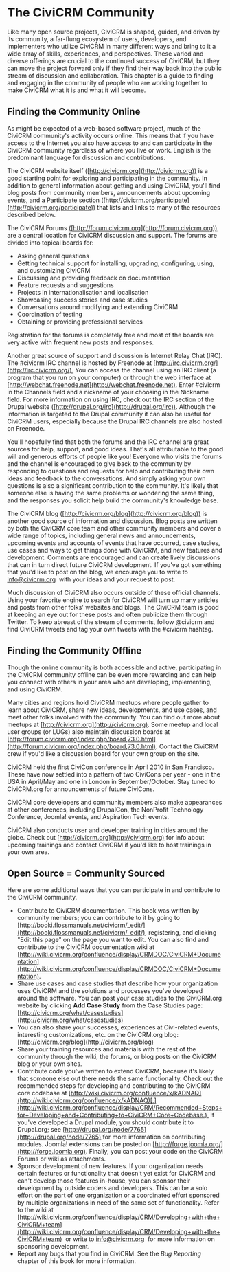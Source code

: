 The CiviCRM Community
=====================

Like many open source projects, CiviCRM is shaped, guided, and driven by
its community, a far-flung ecosystem of users, developers, and
implementers who utilize CiviCRM in many different ways and bring to it
a wide array of skills, experiences, and perspectives. These varied and
diverse offerings are crucial to the continued success of CiviCRM, but
they can move the project forward only if they find their way back into
the public stream of discussion and collaboration. This chapter is a
guide to finding and engaging in the community of people who are working
together to make CiviCRM what it is and what it will become.

Finding the Community Online
----------------------------

As might be expected of a web-based software project, much of the
CiviCRM community's activity occurs online. This means that if you have
access to the Internet you also have access to and can participate in
the CiviCRM community regardless of where you live or work. English is
the predominant language for discussion and contributions.

The CiviCRM website itself ([http://civicrm.org](http://civicrm.org)) is
a good starting point for exploring and participating in the community.
In addition to general information about getting and using CiviCRM,
you'll find blog posts from community members, announcements about
upcoming events, and a Participate section
([http://civicrm.org/participate](http://civicrm.org/participate)) that
lists and links to many of the resources described below.

The CiviCRM Forums
[(](http://forum.civicrm.org)[http://forum.civicrm.org](http://forum.civicrm.org))
are a central location for CiviCRM discussion and support. The forums
are divided into topical boards for:

-   Asking general questions
-   Getting technical support for installing, upgrading, configuring,
    using, and customizing CiviCRM
-   Discussing and providing feedback on documentation
-   Feature requests and suggestions
-   Projects in internationalisation and localisation
-   Showcasing success stories and case studies
-   Conversations around modifying and extending CiviCRM
-   Coordination of testing
-   Obtaining or providing professional services

Registration for the forums is completely free and most of the boards
are very active with frequent new posts and responses.

Another great source of support and discussion is Internet Relay Chat
(IRC). The #civicrm IRC channel is hosted by Freenode at
[http://irc.civicrm.org/](http://irc.civicrm.org/)  You can access the
channel using an IRC client (a program that you run on your computer) or
through the web interface at
[http://webchat.freenode.net](http://webchat.freenode.net). Enter
#civicrm in the Channels field and a nickname of your choosing in the
Nickname field. For more information on using IRC, check out the IRC
section of the Drupal website
([http://drupal.org/irc](http://drupal.org/irc)). Although the
information is targeted to the Drupal community it can also be useful
for CiviCRM users, especially because the Drupal IRC channels are also
hosted on Freenode.

You'll hopefully find that both the forums and the IRC channel are great
sources for help, support, and good ideas. That's all attributable to
the good will and generous efforts of people like you! Everyone who
visits the forums and the channel is encouraged to give back to the
community by responding to questions and requests for help and
contributing their own ideas and feedback to the conversations. And
simply asking your own questions is also a significant contribution to
the community. It's likely that someone else is having the same problems
or wondering the same thing, and the responses you solicit help build
the community's knowledge base.

The CiviCRM blog ([http://civicrm.org/blog](http://civicrm.org/blog)) is
another good source of information and discussion. Blog posts are
written by both the CiviCRM core team and other community members and
cover a wide range of topics, including general news and announcements,
upcoming events and accounts of events that have occurred, case studies,
use cases and ways to get things done with CiviCRM, and new features and
development. Comments are encouraged and can create lively discussions
that can in turn direct future CiviCRM development. If you've got
something that you'd like to post on the blog, we encourage you to write
to [info@civicrm.org](mailto:info@civicrm.org)  with your ideas and your
request to post.

Much discussion of CiviCRM also occurs outside of these official
channels. Using your favorite engine to search for CiviCRM will turn up
many articles and posts from other folks' websites and blogs. The
CiviCRM team is good at keeping an eye out for these posts and often
publicize them through Twitter. To keep abreast of the stream of
comments, follow @civicrm and find CiviCRM tweets and tag your own
tweets with the #civicrm hashtag.

Finding the Community Offline
-----------------------------

Though the online community is both accessible and active, participating
in the CiviCRM community offline can be even more rewarding and can help
you connect with others in your area who are developing, implementing,
and using CiviCRM.

Many cities and regions hold CiviCRM meetups where people gather to
learn about CiviCRM, share new ideas, developments, and use cases, and
meet other folks involved with the community. You can find out more
about meetups at [http://civicrm.org](http://civicrm.org). Some meetup
and local user groups (or LUGs) also maintain discussion boards at
[http://forum.civicrm.org/index.php/board,73.0.html](http://forum.civicrm.org/index.php/board,73.0.html).
Contact the CiviCRM crew if you'd like a discussion board for your own
group on the site.

CiviCRM held the first CiviCon conference in April 2010 in San
Francisco. These have now settled into a pattern of two CiviCons per
year - one in the USA in April/May and one in London in
September/October. Stay tuned to CiviCRM.org for announcements of future
CiviCons.

CiviCRM core developers and community members also make appearances at
other conferences, including DrupalCon, the NonProfit Technology
Conference, Joomla! events, and Aspiration Tech events.

CiviCRM also conducts user and developer training in cities around the
globe. Check out [http://civicrm.org](http://civicrm.org) for info about
upcoming trainings and contact CiviCRM if you'd like to host trainings
in your own area.

Open Source = Community Sourced
-------------------------------

Here are some additional ways that you can participate in and contribute
to the CiviCRM community.

-   Contribute to CiviCRM documentation. This book was written by
    community members; you can contribute to it by going to
    [http://booki.flossmanuals.net/civicrm/_edit/](http://booki.flossmanuals.net/civicrm/_edit/),
    registering, and clicking "Edit this page" on the page you want to
    edit. You can also find and contribute to the CiviCRM documentation
    wiki at
    [http://wiki.civicrm.org/confluence/display/CRMDOC/CiviCRM+Documentation](http://wiki.civicrm.org/confluence/display/CRMDOC/CiviCRM+Documentation).
-   Share use cases and case studies that describe how your organization
    uses CiviCRM and the solutions and processes you've developed around
    the software. You can post your case studies to the CiviCRM.org
    website by clicking **Add Case Study** from the Case Studies page:
    [http://civicrm.org/what/casestudies](http://civicrm.org/what/casestudies)
-   You can also share your successes, experiences at Civi-related
    events, interesting customizations, etc. on the CiviCRM.org blog:
    [http://civicrm.org/blog](http://civicrm.org/blog) 
-   Share your training resources and materials with the rest of the
    community through the wiki, the forums, or blog posts on the CiviCRM
    blog or your own sites.
-   Contribute code you've written to extend CiviCRM, because it's
    likely that someone else out there needs the same functionality.
    Check out the recommended steps for developing and contributing to
    the CiviCRM core codebase
    at [http://wiki.civicrm.org/confluence/x/kADNAQ](http://wiki.civicrm.org/confluence/x/kADNAQ)[.](http://wiki.civicrm.org/confluence/display/CRM/Recommended+Steps+for+Developing+and+Contributing+to+CiviCRM+Core+Codebase.) 
    If you've developed a Drupal module, you should contribute it to
    Drupal.org; see
    [http://drupal.org/node/7765](http://drupal.org/node/7765) for more
    information on contributing modules. Joomla! extensions can be
    posted on [http://forge.joomla.org/](http://forge.joomla.org).
    Finally, you can post your code on the CiviCRM Forums or wiki as
    attachments.
-   Sponsor development of new features. If your organization needs
    certain features or functionality that doesn't yet exist for CiviCRM
    and can't develop those features in-house, you can sponsor their
    development by outside coders and developers. This can be a solo
    effort on the part of one organization or a coordinated effort
    sponsored by multiple organizations in need of the same set of
    functionality. Refer to the wiki at
    [http://wiki.civicrm.org/confluence/display/CRM/Developing+with+the+CiviCRM+team](http://wiki.civicrm.org/confluence/display/CRM/Developing+with+the+CiviCRM+team)
     or write to [info@civicrm.org](mailto:info@civicrm.org)  for more
    information on sponsoring development.
-   Report any bugs that you find in CiviCRM. See the *Bug Reporting*
    chapter of this book for more information.

